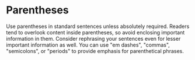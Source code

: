# Parentheses

Use parentheses in standard sentences unless absolutely required. Readers tend to overlook content inside parentheses, so avoid enclosing important information in them. Consider rephrasing your sentences even for lesser important information as well. You can use "em dashes", "commas", "semicolons", or "periods" to provide emphasis for parenthetical phrases.

